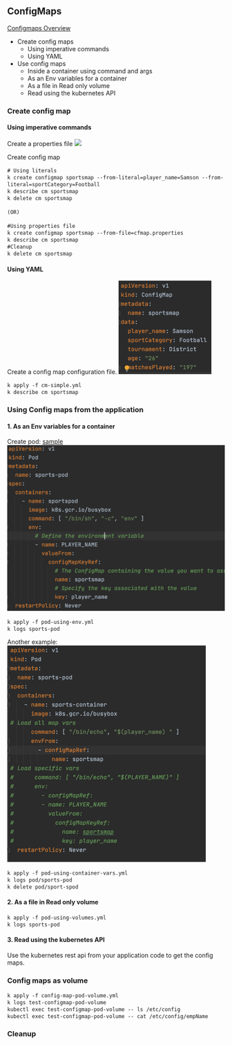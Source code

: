 ## ConfigMaps

[Configmaps Overview](https://kubernetes.io/docs/concepts/configuration/configmap/)

* Create config maps
    * Using imperative commands
    * Using YAML
* Use config maps
    * Inside a container using command and args
    * As an Env variables for a container
    * As a file in Read only volume
    * Read using the kubernetes API

### Create config map
#### Using imperative commands
Create a properties file
![](.readme_images/66220159.png)

Create config map
```shell script
# Using literals
k create configmap sportsmap --from-literal=player_name=Samson --from-literal=sportCategory=Football
k describe cm sportsmap
k delete cm sportsmap

(OR)

#Using properties file
k create configmap sportsmap --from-file=cfmap.properties
k describe cm sportsmap
#Cleanup
k delete cm sportsmap
```

#### Using YAML
Create a config map configuration file.
![](.readme_images/e4aeb5fe.png)

```shell script
k apply -f cm-simple.yml
k describe cm sportsmap
```

### Using Config maps from the application

#### 1. As an Env variables for a container
Create pod: [sample](pod-using-env.yml)
![](.readme_images/1c0976ce.png)

```shell script
k apply -f pod-using-env.yml
k logs sports-pod
```

Another example:
![](.readme_images/d5037c2b.png)
```shell script
k apply -f pod-using-container-vars.yml
k logs pod/sports-pod
k delete pod/sport-spod
```
#### 2. As a file in Read only volume
```shell script
k apply -f pod-using-volumes.yml
k logs sports-pod
```

#### 3. Read using the kubernetes API
Use the kubernetes rest api from your application code to get the config maps. 


### Config maps as volume
```shell script
k apply -f config-map-pod-volume.yml
k logs test-configmap-pod-volume
kubectl exec test-configmap-pod-volume -- ls /etc/config
kubectl exec test-configmap-pod-volume -- cat /etc/config/empName
```

### Cleanup

